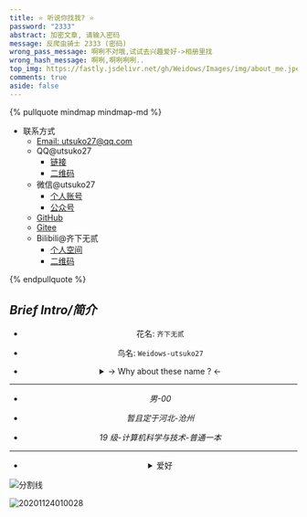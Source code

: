 ```yaml
---
title: ⭐ 听说你找我? ⭐
password: "2333"
abstract: 加密文章, 请输入密码
message: 反爬虫骑士 2333 (密码)
wrong_pass_message: 啊咧不对哦,试试去兴趣爱好->相册里找
wrong_hash_message: 啊咧,啊咧咧咧..
top_img: https://fastly.jsdelivr.net/gh/Weidows/Images/img/about_me.jpeg
comments: true
aside: false
---
```


<!--
 * @Author: Weidows
 * @Date: 2020-07-24 14:07:43
 * @LastEditors: Weidows
 * @LastEditTime: 2022-04-20 23:50:08
 * @FilePath: \Blog-private\source\tags\about.md
-->

{% pullquote mindmap mindmap-md %}

- 联系方式
  - [Email: utsuko27@qq.com](mailto:utsuko27@qq.com)
  - QQ@utsuko27
    - [链接](https://qm.qq.com/cgi-bin/qm/qr?k=3ycBtwX25IMFisvKoD8NIyNBMofXBFFu&noverify=0)
    - [二维码](https://fastly.jsdelivr.net/gh/Weidows/Images/img/QRcode/QQ.jpeg)
  - 微信@utsuko27
    - [个人账号](https://fastly.jsdelivr.net/gh/Weidows/Images/img/QRcode/We_Chat.jpeg)
    - [公众号](https://fastly.jsdelivr.net/gh/Weidows/Images/img/QRcode/wechat_public.jpeg)
  - [GitHub](https://github.com/Weidows)
  - [Gitee](https://gitee.com/Weidows)
  - Bilibili@齐下无贰
    - [个人空间](https://space.bilibili.com/38283369)
    - [二维码](https://fastly.jsdelivr.net/gh/Weidows/Images/img/QRcode/Bilibili.jpeg)

{% endpullquote %}

<!-- `CSDN`: {% btn 'https://me.csdn.net/qq_39823295',@齐下无贰,far fa-hand-point-right,outline green larger %} {% btn 'https://fastly.jsdelivr.net/gh/Weidows/Images/img/QRcode/CSDN.jpeg',二维码,far fa-hand-point-right,outline green larger %} -->

<!-- `力扣`: {% btn 'https://leetcode-cn.com/u/weidows/',@Weidows,far fa-hand-point-right,outline blue larger %} -->

<!-- `掘金`: {% btn 'https://juejin.im/user/2858385965329790',@Weidows,far fa-hand-point-right,outline pink larger %} -->

<!-- `二维码集合`: {% btn '../../gallery/Private/QRcode',QRcode,far fa-hand-point-right,outline pink larger %} -->

## _Brief Intro/简介_

<center>

- 花名: `齐下无贰`

- 鸟名: `Weidows-utsuko27`

- <details>

    <summary> -> Why about these name ? <-</summary>

  ***

  热爱运动,六块腹肌,肚脐下的两块没有 -> 齐下无贰

  伟->Wei + Windows = Weidows (高中昵称,挺喜欢的,一直在沿用)

  utsuko -> 真正意义上瞎起的,译为 -> 凌子

  27 -> 最喜欢的二位十进制数,也是我的生日.

  </details>

---

- _男-00_

- _暂且定于河北-沧州_

- _19 级-计算机科学与技术-普通一本_

---

- <details>

    <summary> 爱好 </summary>

  - 性别 ♂ 爱好 ♀

  - _非对称式美感喜好与践行者_

  - 饮品: `蜂蜜奶咖 (自制)`,`嗜糖`(各种意义上).

  - <details>

      <summary> 括号不换行,爱盘古之白 </summary>

    <img src="https://www.helloimg.com/images/2022/02/27/GVaWsQ.png" alt="v2-3a5bff5095776354c00ef4f2a1f160a2_720w" />

    ***

    </details>

  - `全称`变量名,喜英文标点.

  - 手下`红/茶轴`,晚期`见光死`.

  - 吃香蕉撕头,刷牙先蘸水.

  - 不大爱干净,较追求`整洁`.

  - 不喜清内存,右键不刷新.

  - 走人不关机,睡眠更省心.

  </details>

</center>

<a>![分割线](https://fastly.jsdelivr.net/gh/Weidows/Images/img/divider.png)</a>

![20201124010028](https://www.helloimg.com/images/2022/02/27/GVaQnX.png)
